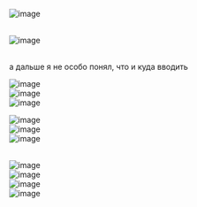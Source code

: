 ![image](https://user-images.githubusercontent.com/70691206/100541648-5afc6a00-3256-11eb-901a-a3b2e7a2403f.png)  
   
   
![image](https://user-images.githubusercontent.com/70691206/100541657-6ea7d080-3256-11eb-97e6-577a8a7ac49c.png)  
   
   
а дальше я не особо понял, что и куда вводить
   
   
   
   
   
![image](https://user-images.githubusercontent.com/70691206/100541959-63ee3b00-3258-11eb-99c7-4b4013cc630a.png)  
![image](https://user-images.githubusercontent.com/70691206/100542140-6ef59b00-3259-11eb-8b7c-2f15d28caa38.png)  
![image](https://user-images.githubusercontent.com/70691206/100542252-e75c5c00-3259-11eb-96a0-edf79026d770.png)  

   
   
   
   
![image](https://user-images.githubusercontent.com/70691206/100542360-76697400-325a-11eb-8828-5ca8344bb239.png)  
![image](https://user-images.githubusercontent.com/70691206/100542399-afa1e400-325a-11eb-9150-e626a0457346.png)  
![image](https://user-images.githubusercontent.com/70691206/100542611-0a880b00-325c-11eb-81c0-d7a0ca090a0d.png)  
   
   
   
   
   
![image](https://user-images.githubusercontent.com/70691206/100542781-496a9080-325d-11eb-80d2-ec903a705bf4.png)  
![image](https://user-images.githubusercontent.com/70691206/100543248-0bbb3700-3260-11eb-953c-fa1a9180519a.png)  
![image](https://user-images.githubusercontent.com/70691206/100543471-7b7df180-3261-11eb-8e40-f6d5906de2ad.png)  
![image](https://user-images.githubusercontent.com/70691206/100545734-6065ae80-326e-11eb-94ab-6b2b31218b6d.png)  
